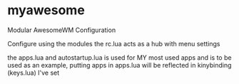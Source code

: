 # myawesome
Modular AwesomeWM Configuration 

Configure using the modules the rc.lua acts as a hub with menu settings 

the apps.lua and autostartup.lua is used for MY most used apps and is to be used as an example, putting apps in apps.lua will be reflected in kinybinding (keys.lua) I've set 
